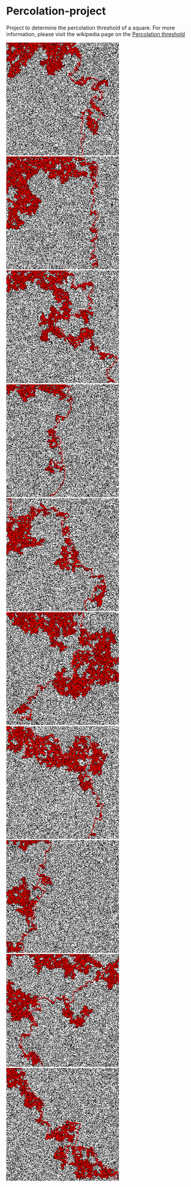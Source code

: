 # Percolation-project

Project to determine the percolation threshold of a square. For more information, please visit the wikipedia page on the [Percolation threshold](https://en.wikipedia.org/wiki/Percolation_threshold)

![](images/test-mc-1024-6-dfs.png)
![](images/test-mc-1024-9-dfs.png)
![](images/test-mc-1024-11-dfs.png)
![](images/test-mc-1024-13-dfs.png)
![](images/test-mc-1024-14-dfs.png)
![](images/test-mc-1024-22-dfs.png)
![](images/test-mc-1024-28-dfs.png)
![](images/test-mc-1024-32-dfs.png)
![](images/test-mc-1024-36-dfs.png)
![](images/test-mc-1024-44-dfs.png)
